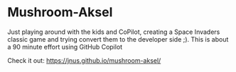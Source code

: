 # Mushroom-Aksel

Just playing around with the kids and CoPilot, creating a Space Invaders classic game and trying convert them to the developer side ;). This is about a 90 minute effort using GitHub Copilot

Check it out: https://jnus.github.io/mushroom-aksel/
